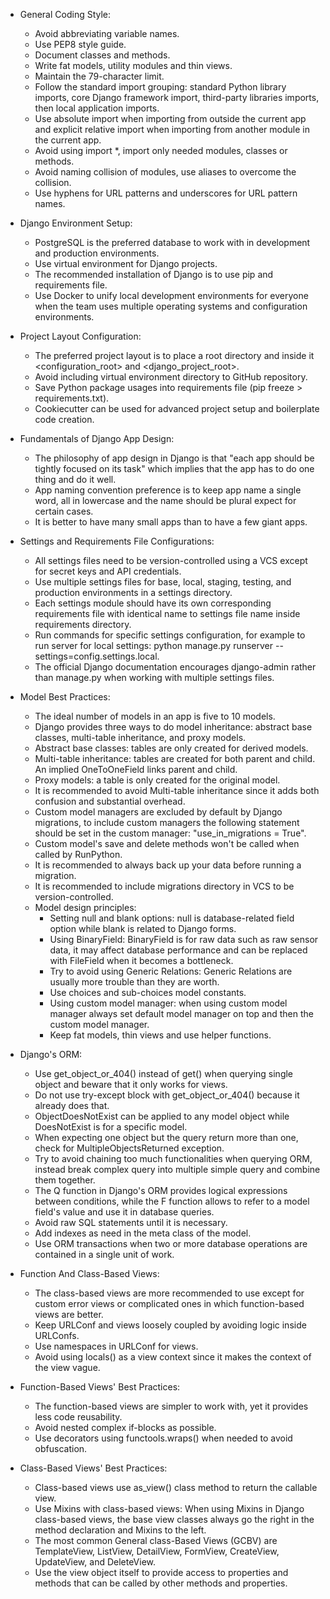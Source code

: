 * General Coding Style:
	* Avoid abbreviating variable names.
	* Use PEP8 style guide.
	* Document classes and methods.
	* Write fat models, utility modules and thin views.
	* Maintain the 79-character limit.
	* Follow the standard import grouping: standard Python library imports, core Django framework import, third-party libraries imports, then local application imports.
	* Use absolute import when importing from outside the current app and explicit relative import when importing from another module in the current app.
	* Avoid using import *, import only needed modules, classes or methods.
    * Avoid naming collision of modules, use aliases to overcome the collision.
    * Use hyphens for URL patterns and underscores for URL pattern names.

* Django Environment Setup:
   * PostgreSQL is the preferred database to work with in development and production environments.
   * Use virtual environment for Django projects.
   * The recommended installation of Django is to use pip and requirements file.
   * Use Docker to unify local development environments for everyone when the team uses multiple operating systems and configuration environments. 

* Project Layout Configuration:
   * The preferred project layout is to place a root directory and inside it <configuration_root> and <django_project_root>.
   * Avoid including virtual environment directory to GitHub repository.
   * Save Python package usages into requirements file (pip freeze > requirements.txt).
   * Cookiecutter can be used for advanced project setup and boilerplate code creation.

* Fundamentals of Django App Design:
   * The philosophy of app design in Django is that "each app should be tightly focused on its task" which implies that the app has to do one thing and do it well.
   * App naming convention preference is to keep app name a single word, all in lowercase and the name should be plural expect for certain cases.
   * It is better to have many small apps than to have a few giant apps.

* Settings and Requirements File Configurations:
   * All settings files need to be version-controlled using a VCS except for secret keys and API credentials. 
   * Use multiple settings files for base, local, staging, testing, and production environments in a settings directory.
   * Each settings module should have its own corresponding requirements file with identical name to settings file name inside requirements directory.
   * Run commands for specific settings configuration, for example to run server for local settings: python manage.py runserver --settings=config.settings.local.
   * The official Django documentation encourages django-admin rather than manage.py when working with multiple settings files.

* Model Best Practices:
   * The ideal number of models in an app is five to 10 models.
   * Django provides three ways to do model inheritance: abstract base classes, multi-table inheritance, and proxy models.
   * Abstract base classes: tables are only created for derived models.
   * Multi-table inheritance: tables are created for both parent and child. An implied OneToOneField links parent and child.
   * Proxy models: a table is only created for the original model.
   * It is recommended to avoid Multi-table inheritance since it adds both confusion and substantial overhead.
   * Custom model managers are excluded by default by Django migrations, to include custom managers the following statement should be set in the custom manager: "use_in_migrations = True".
   * Custom model's save and delete methods won't be called when called by RunPython.
   * It is recommended to always back up your data before running a migration.
   * It is recommended to include migrations directory in VCS to be version-controlled.
   * Model design principles:
      * Setting null and blank options: null is database-related field option while blank is related to Django forms.
      * Using BinaryField: BinaryField is for raw data such as raw sensor data, it may affect database performance and can be replaced with FileField when it becomes a bottleneck.
      * Try to avoid using Generic Relations: Generic Relations are usually more trouble than they are worth.
      * Use choices and sub-choices model constants. 
      * Using custom model manager: when using custom model manager always set default model manager on top and then the custom model manager.
      * Keep fat models, thin views and use helper functions.

* Django's ORM:
   * Use get_object_or_404() instead of get() when querying single object and beware that it only works for views.
   * Do not use try-except block with get_object_or_404() because it already does that.
   * ObjectDoesNotExist can be applied to any model object while DoesNotExist is for a specific model.
   * When expecting one object but the query return more than one, check for MultipleObjectsReturned exception.
   * Try to avoid chaining too much functionalities when querying ORM, instead break complex query into multiple simple query and combine them together.
   * The Q function in Django's ORM provides logical expressions between conditions, while the F function allows to refer to a model field's value and use it in database queries.
   * Avoid raw SQL statements until it is necessary.
   * Add indexes as need in the meta class of the model.
   * Use ORM transactions when two or more database operations are contained in a single unit of work.

* Function And Class-Based Views:
   * The class-based views are more recommended to use except for custom error views or complicated ones in which function-based views are better.
   * Keep URLConf and views loosely coupled by avoiding logic inside URLConfs.
   * Use namespaces in URLConf for views.
   * Avoid using locals() as a view context since it makes the context of the view vague.

* Function-Based Views' Best Practices:
   * The function-based views are simpler to work with, yet it provides less code reusability.
   * Avoid nested complex if-blocks as possible.
   * Use decorators using functools.wraps() when needed to avoid obfuscation.

* Class-Based Views' Best Practices:
   * Class-based views use as_view() class method to return the callable view.
   * Use Mixins with class-based views: When using Mixins in Django class-based views, the base view classes always go the right in the method declaration and Mixins to the left.
   * The most common General class-Based Views (GCBV) are TemplateView, ListView, DetailView, FormView, CreateView, UpdateView, and DeleteView.
   * Use the view object itself to provide access to properties and methods that can be called by other methods and properties.